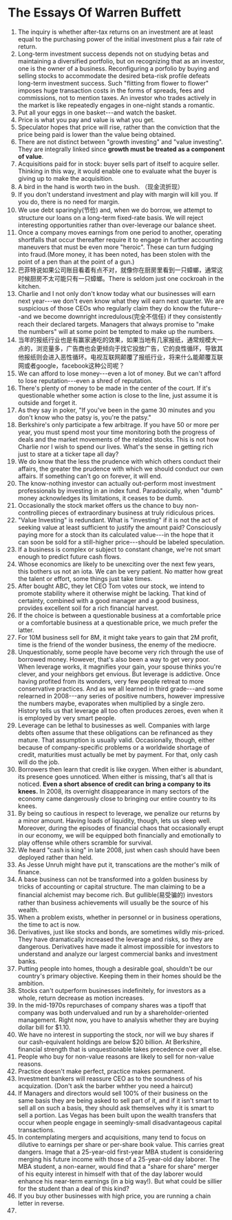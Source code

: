 # The Essays Of Warren Buffett

1. The inquiry is whether after-tax returns on an investment are at least equal to the purchasing power of the initial investment plus a fair rate of return. 
2. Long-term investment success depends not on studying betas and maintaining a diversified portfolio, but on recognizing that as an investor, one is the owner of a business. Reconfiguring a porfolio by buying and selling stocks to accommodate the desired beta-risk profile defeats long-term investment success. Such "flitting from flower to flower" imposes huge transaction costs in the forms of spreads, fees and commissions, not to mention taxes. An investor who trades actively in the market is like repeatedly engages in one-night stands a romantic. 
3. Put all your eggs in one basket---and watch the basket.
4. Price is what you pay and value is what you get. 
5. Speculator hopes that price will rise, rather than the conviction that the price being paid is lower than the value being obtained. 
6. There are not distinct between "growth investing" and "value investing". They are integrally linked since **growth must be treated as a component of value**.
7. Acquisitions paid for in stock: buyer sells part of itself to acquire seller. Thinking in this way, it would enable one to evaluate what the buyer is giving up to make the acquisition. 
8. A bird in the hand is worth two in the bush. （现金流折现）
9. If you don't understand investment and play with margin will kill you. If you do, there is no need for margin. 
10. We use debt sparingly(节俭) and, when we do borrow, we attempt to structure our loans on a long-term fixed-rate basis. We will reject interesting opportunities rather than over-leverage our balance sheet. 
11. Once a company moves earnings from one period to another, operating shortfalls that occur thereafter require it to engage in further accounting maneuvers that must be even more "heroic". These can turn fudging into fraud.(More money, it has been noted, has been stolen with the point of a pen than at the point of a gun.)
12. 巴菲特说如果公司账目看着有点不对，就像你在厨房里看到一只蟑螂，通常这时候厨房不太可能只有一只蟑螂。There is seldom just one cockroah in the kitchen. 
13. Charlie and I not only don't know today what our businesses will earn next year---we don't even know what they will earn next quarter. We are suspicious of those CEOs who regularly claim they do know the future---and we become downright incredulous(完全不信任) if they consistently reach their declared targets. Managers that always promise to "make the numbers" will at some point be tempted to make up the numbers. 
14. 当年的报纸行业也是有赢家通吃的效果，如果当地有几家报纸，通常规模大一点的，浏览量多，广告商也会更倾向于找它投放广告，它的良性循环，导致其他报纸则会进入恶性循环。电视互联网颠覆了报纸行业，将来什么能颠覆互联网或者google，facebook这种公司呢？
15. We can afford to lose money---even a lot of money. But we can't afford to lose reputation---even a shred of reputation.
16. There's plenty of money to be made in the center of the court. If it's questionable whether some action is close to the line, just assume it is outside and forget it.
17. As they say in poker, "If you've been in the game 30 minutes and you don't know who the patsy is, you're the patsy."
18. Berkshire's only participate a few arbitrage. If you have 50 or more per year, you must spend most your time monitoring both the progress of deals and the market movements of the related stocks. This is not how Charlie nor I wish to spend our lives. What's the sense in getting rich just to stare at a ticker tape all day?
19. We do know that the less the prudence with which others conduct their affairs, the greater the prudence with which we should conduct our own affairs. If something can't go on forever, it will end. 
20. The know-nothing investor can actually out-perform most investment professionals by investing in an index fund. Paradoxically, when "dumb" money acknowledges its limitations, it ceases to be dumb. 
21. Occasionally the stock market offers us the chance to buy non-controlling pieces of extraordinary business at truly ridiculous prices. 
22. "Value Investing" is redundant. What is "investing" if it is not the act of seeking value at least sufficient to justify the amount paid? Consciously paying more for a stock than its calculated value---in the hope that it can soon be sold for a still-higher price---should be labeled speculation. 
23. If a business is complex or subject to constant change, we're not smart enough to predict future cash flows.
24. Whose economics are likely to be unexciting over the next few years, this bothers us not an iota. We can be very patient. No matter how great the talent or effort, some things just take times. 
25. After bought ABC, they let CEO Tom votes our stock, we intend to promote stability where it otherwise might be lacking. That kind of certainty, combined with a good manager and a good business, provides excellent soil for a rich financial harvest. 
26. If the choice is between a questionable business at a comfortable price or a comfortable business at a questionable price, we much prefer the latter. 
27. For 10M business sell for 8M, it might take years to gain that 2M profit, time is the friend of the wonder business, the enemy of the mediocre. 
28. Unquestionably, some people have become very rich through the use of borrowed money. However, that's also been a way to get very poor. When leverage works, it magnifies your gain, your spouse thinks you're clever, and your neighbors get envious. But leverage is addictive. Once having profited from its wonders, very few people retreat to more conservative practices. And as we all learned in third grade---and some relearned in 2008---any series of positive numbers, however impressive the numbers maybe, evaporates when multiplied by a single zero. History tells us that leverage all too often produces zeroes, even when it is employed by very smart people. 
29. Leverage can be lethal to businesses as well. Companies with large debts often assume that these obligations can be refinanced as they mature. That assumption is usually valid. Occasionally, though, either because of company-specific problems or a worldwide shortage of credit, maturities must actually be met by payment. For that, only cash will do the job.
30. Borrowers then learn that credit is like oxygen. When either is abundant, its presence goes unnoticed. When either is missing, that's all that is noticed. **Even a short absence of credit can bring a company to its knees.** In 2008, its overnight disappearance in many sectors of the economy came dangerously close to bringing our entire country to its knees. 
31. By being so cautious in respect to leverage, we penalize our returns by a minor amount. Having loads of liquidity, though, lets us sleep well. Moreover, during the episodes of financial chaos that occasionally erupt in our economy, we will be equipped both financially and emotionally to play offense while others scramble for survival. 
32. We heard "cash is king" in late 2008, just when cash should have been deployed rather than held. 
33. As Jesse Unruh might have put it, transcations are the mother's milk of finance.
34. A base business can not be transformed into a golden business by tricks of accounting or capital structure. The man claiming to be a financial alchemist may become rich. But gullible(易受骗的) investors rather than business achievements will usually be the source of his wealth. 
35. When a problem exists, whether in personnel or in business operations, the time to act is now.
36. Derivatives, just like stocks and bonds, are sometimes wildly mis-priced. They have dramatically increased the leverage and risks, so they are dangerous. Derivatives have made it almost impossible for investors to understand and analyze our largest commercial banks and investment banks. 
37. Putting people into homes, though a desirable goal, shouldn't be our country's primary objective. Keeping them in their homes should be the ambition. 
38. Stocks can't outperform businesses indefinitely, for investors as a whole, return decrease as motion increases. 
39. In the mid-1970s repurchases of company shares was a tipoff that company was both undervalued and run by a shareholder-oriented management. Right now, you have to analysis whether they are buying dollar bill for $1.10. 
40. We have no interest in supporting the stock, nor will we buy shares if our cash-equivalent holdings are below $20 billion. At Berkshire, financial strength that is unquestionable takes precedence over all else. 
41. People who buy for non-value reasons are likely to sell for non-value reasons. 
42. Practice doesn't make perfect, practice makes permanent. 
43. Investment bankers will reassure CEO as to the soundness of his acquization. (Don't ask the barber whther you need a haircut)
44. If Managers and directors would sell 100% of their business on the same basis they are being asked to sell part of it, and if it isn't smart to sell all on such a basis, they should ask themselves why it is smart to sell a portion. Las Vegas has been built upon the wealth transfers that occur when people engage in seemingly-small disadvantageous capital transactions.
45. In contemplating mergers and acquisitions, many tend to focus on dilutive to earnings per share or per-share book value. This carries great dangers. Image that a 25-year-old first-year MBA student is considering merging his future income with those of a 25-year-old day laborer. The MBA student, a non-earner, would find that a "share for share" merger of his equity interest in himself with that of the day laborer would enhance his near-term earnings (in a big way!). But what could be sillier for the student than a deal of this kind?
46. If you buy other businesses with high price, you are running a chain letter in reverse. 
47. 

